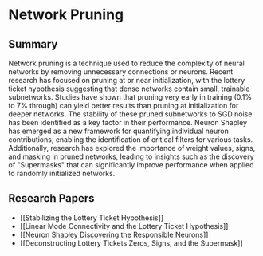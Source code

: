 # Network Pruning

## Summary
 Network pruning is a technique used to reduce the complexity of neural networks by removing unnecessary connections or neurons. Recent research has focused on pruning at or near initialization, with the lottery ticket hypothesis suggesting that dense networks contain small, trainable subnetworks. Studies have shown that pruning very early in training (0.1% to 7% through) can yield better results than pruning at initialization for deeper networks. The stability of these pruned subnetworks to SGD noise has been identified as a key factor in their performance. Neuron Shapley has emerged as a new framework for quantifying individual neuron contributions, enabling the identification of critical filters for various tasks. Additionally, research has explored the importance of weight values, signs, and masking in pruned networks, leading to insights such as the discovery of "Supermasks" that can significantly improve performance when applied to randomly initialized networks.
## Research Papers

- [[Stabilizing the Lottery Ticket Hypothesis]]
- [[Linear Mode Connectivity and the Lottery Ticket Hypothesis]]
- [[Neuron Shapley Discovering the Responsible Neurons]]
- [[Deconstructing Lottery Tickets Zeros, Signs, and the Supermask]]
